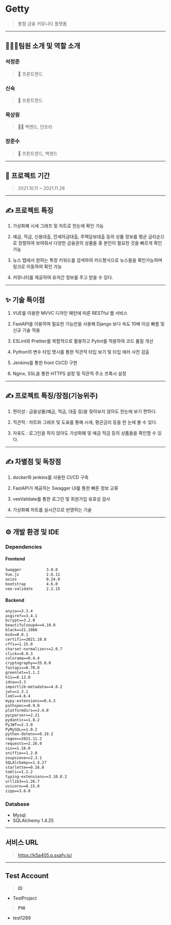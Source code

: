 # Getty

> 통합 금융 커뮤니티 플랫폼

---

## 👨‍👩‍👦팀원 소개 및 역할 소개

### **석정준**

> 🌰 프론트엔드

### **신숙**

> 🐶 프론트엔드

### **목상원**

> 🧙‍♂️ 백엔드, 인프라

### **장준수**

> 🍒 프론트엔드, 백엔드

---

## 📆 프로젝트 기간

> 2021.10.11 ~ 2021.11.26

---

## ✍ 프로젝트 특징

1. 가상화폐 시세 그래프 및 차트로 한눈에 확인 가능

2. 예금, 적금, 신용대출, 전세자금대출, 주택담보대출 등의 상품 정보를 평균 금리순으로 정렬하여 보여줘서 다양한 금융권의 상품들 중 본인이 필요한 것을 빠르게 확인 가능

3. 뉴스 탭에서 원하는 특정 키워드를 검색하여 카드형식으로 뉴스들을 확인가능하며 링크로 이동하여 확인 가능

4. 커뮤니티를 제공하여 유저간 정보를 주고 받을 수 있다.

---

## ✨ 기술 특이점

1. VUE를 이용한 MVVC 디자인 패턴에 따른 RESTful 웹 서비스

2. FastAPI를 이용하여 필요한 기능만을 사용해 Django 보다 속도 10배 이상 빠름 및 신규 기술 적용

3. ESLint와 Prettier를 복합적으로 활용하고 Pylint를 적용하여 코드 품질 개선

4. Python의 변수 타입 명시를 통한 직관적 타입 보기 및 타입 에러 사전 검출

5. Jenkins를 통한 front CI/CD 구현

6. Nginx, SSL을 통한 HTTPS 설정 및 직관적 주소 프록시 설정

---

## ✍ 프로젝트 특징/장점(기능위주)

1. 편리성 : 금융상품(예금, 적금, 대출 등)을 찾아보지 않아도 한눈에 보기 편하다.

2. 직관적 : 차트와 그래프 및 도표를 통해 시세, 평균금리 등을 한 눈에 볼 수 있다.

3. 자유도 : 로그인을 하지 않아도 가상화폐 및 예금 적금 등의 상품들을 확인할 수 있다.

---

## ✍ 차별점 및 독창점

1. docker와 jenkins를 사용한 CI/CD 구축

2. FastAPI가 제공하는 Swagger UI를 통한 빠른 정보 교류

3. veeValidate를 통한 로그인 및 회원가입 유효성 검사

4. 가상화폐 차트를 실시간으로 반영하는 기술

---

## ⚙ 개발 환경 및 IDE

### Dependencies

#### Frontend

```txt
Swagger           3.0.0
Vue.js            2.6.11
axios             0.24.0
bootstrap         4.6.0
vee-validate      2.2.15
```

#### Backend

```txt
anyio==3.3.4
asgiref==3.4.1
bcrypt==3.2.0
beautifulsoup4==4.10.0
black==21.10b0
bs4==0.0.1
certifi==2021.10.8
cffi==1.15.0
charset-normalizer==2.0.7
click==8.0.3
colorama==0.4.4
cryptography==35.0.0
fastapi==0.70.0
greenlet==1.1.2
h11==0.12.0
idna==3.3
importlib-metadata==4.8.2
jwt==1.3.1
lxml==4.6.4
mypy-extensions==0.4.3
pathspec==0.9.0
platformdirs==2.4.0
pycparser==2.21
pydantic==1.8.2
PyJWT==2.3.0
PyMySQL==1.0.2
python-dotenv==0.19.2
regex==2021.11.2
requests==2.26.0
six==1.16.0
sniffio==1.2.0
soupsieve==2.3.1
SQLAlchemy==1.4.27
starlette==0.16.0
tomli==1.2.2
typing-extensions==3.10.0.2
urllib3==1.26.7
uvicorn==0.15.0
zipp==3.6.0
```

### Database

- Mysql
- SQLAlchemy        1.4.25

---

## 서비스 URL

> https://k5a405.p.ssafy.io/

---

## Test Account

> **ID**

- TestProject

> **PW**

- test1289
